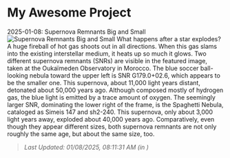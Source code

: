 # My Awesome Project

<!-- APOD Start -->
2025-01-08: Supernova Remnants Big and Small
![Supernova Remnants Big and Small](https://apod.nasa.gov/apod/image/2501/Supernovas_Vetter_960.jpg)
What happens after a star explodes?  A huge fireball of hot gas shoots out in all directions.  When this gas slams into the existing interstellar medium, it heats up so much it glows. Two different supernova remnants (SNRs) are visible in the featured image, taken at the Oukaïmeden Observatory in Morocco.  The blue soccer ball-looking nebula toward the upper left is SNR G179.0+02.6, which appears to be the smaller one.  This supernova, about 11,000 light years distant, detonated about 50,000 years ago. Although composed mostly of hydrogen gas, the blue light is emitted by a trace amount of oxygen.  The seemingly larger SNR, dominating the lower right of the frame, is the Spaghetti Nebula, cataloged as Simeis 147 and sh2-240.  This supernova, only about 3,000 light years away, exploded about 40,000 years ago. Comparatively, even though they appear different sizes, both supernova remnants are not only roughly the same age, but about the same size, too.
> _Last Updated: 01/08/2025, 08:11:31 AM (in )_
<!-- APOD End -->
